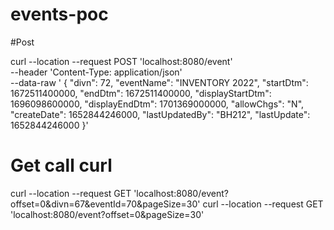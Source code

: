 # events-poc

#Post

curl --location --request POST 'localhost:8080/event' \
--header 'Content-Type: application/json' \
--data-raw '        {
            "divn": 72,
            "eventName": "INVENTORY 2022",
            "startDtm": 1672511400000,
            "endDtm": 1672511400000,
            "displayStartDtm": 1696098600000,
            "displayEndDtm": 1701369000000,
            "allowChgs": "N",
            "createDate": 1652844246000,
            "lastUpdatedBy": "BH212",
            "lastUpdate": 1652844246000
        }'
# Get call curl

curl --location --request GET 'localhost:8080/event?offset=0&divn=67&eventId=70&pageSize=30'
curl --location --request GET 'localhost:8080/event?offset=0&pageSize=30'
